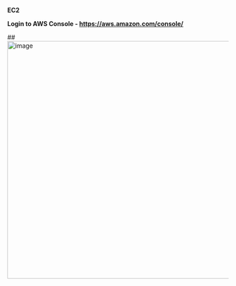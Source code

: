 **EC2**

**Login to AWS Console - https://aws.amazon.com/console/**

##<img width="961" height="541" alt="image" src="https://github.com/user-attachments/assets/3fb204db-3eb9-4265-be74-93d4a4bcabbb" />

